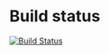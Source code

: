 # Build status

[![Build Status](https://github.com/huymaster/CampusExpenseManager/actions/workflows/android.yml/badge.svg)](https://github.com/huymaster/CampusExpenseManager/actions)
